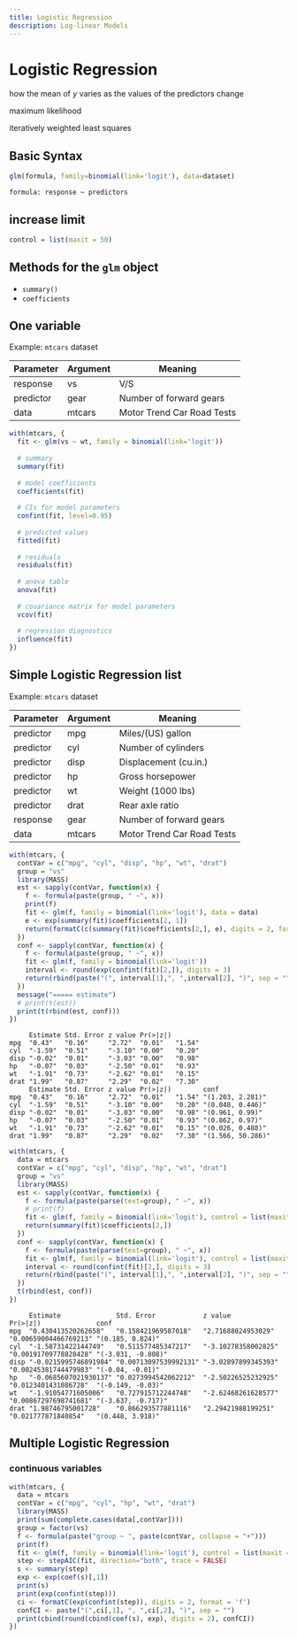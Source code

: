 ```yaml
---
title: Logistic Regression
description: Log-linear Models
---
```


# Logistic Regression
how the mean of $y$ varies as the values of the predictors change

maximum likelihood

iteratively weighted least squares 

## Basic Syntax
```r
glm(formula, family=binomial(link='logit'), data=dataset)
```

`formula: response ~ predictors`

## increase limit

```r
control = list(maxit = 50)
```

## Methods for the `glm` object

* `summary()`
* `coefficients`

## One variable

Example: `mtcars` dataset

| Parameter | Argument | Meaning                    |
|-----------|----------|----------------------------|
| response  | vs       | V/S                        |
| predictor | gear     | Number of forward gears    |
| data      | mtcars   | Motor Trend Car Road Tests |

```r
with(mtcars, {
  fit <- glm(vs ~ wt, family = binomial(link='logit'))
  
  # summary
  summary(fit)
  
  # model coefficients
  coefficients(fit)
  
  # CIs for model parameters
  confint(fit, level=0.95)
  
  # predicted values
  fitted(fit)
  
  # residuals
  residuals(fit) 
  
  # anova table 
  anova(fit)
  
  # covariance matrix for model parameters 
  vcov(fit)
  
  # regression diagnostics
  influence(fit)
})

```

## Simple Logistic Regression list

Example: `mtcars` dataset

| Parameter | Argument | Meaning                    |
|-----------|----------|----------------------------|
| predictor | mpg      | Miles/(US) gallon          |
| predictor | cyl      | Number of cylinders        |
| predictor | disp     | Displacement (cu.in.)      |
| predictor | hp       | Gross horsepower           |
| predictor | wt       | Weight (1000 lbs)          |
| predictor | drat     | Rear axle ratio            |
| response  | gear     | Number of forward gears    |
| data      | mtcars   | Motor Trend Car Road Tests |

```r
with(mtcars, {
  contVar = c("mpg", "cyl", "disp", "hp", "wt", "drat")
  group = "vs"
  library(MASS)
  est <- sapply(contVar, function(x) {
    f <- formula(paste(group, " ~", x))
    print(f)
    fit <- glm(f, family = binomial(link='logit'), data = data)
    e <- exp(summary(fit)$coefficients[2, 1])
    return(formatC(c(summary(fit)$coefficients[2,], e), digits = 2, format = "f"))
  })
  conf <- sapply(contVar, function(x) {
    f <- formula(paste(group, " ~", x))
    fit <- glm(f, family = binomial(link='logit'))
    interval <- round(exp(confint(fit)[2,]), digits = 3)
    return(rbind(paste("(", interval[1],", ",interval[2], ")", sep = "")))
  })
  message("===== estimate")
  # print(t(est))
  print(t(rbind(est, conf)))
})
```

```
     Estimate Std. Error z value Pr(>|z|)       
mpg  "0.43"   "0.16"     "2.72"  "0.01"   "1.54"
cyl  "-1.59"  "0.51"     "-3.10" "0.00"   "0.20"
disp "-0.02"  "0.01"     "-3.03" "0.00"   "0.98"
hp   "-0.07"  "0.03"     "-2.50" "0.01"   "0.93"
wt   "-1.91"  "0.73"     "-2.62" "0.01"   "0.15"
drat "1.99"   "0.87"     "2.29"  "0.02"   "7.30"
     Estimate Std. Error z value Pr(>|z|)        conf             
mpg  "0.43"   "0.16"     "2.72"  "0.01"   "1.54" "(1.203, 2.281)" 
cyl  "-1.59"  "0.51"     "-3.10" "0.00"   "0.20" "(0.048, 0.446)" 
disp "-0.02"  "0.01"     "-3.03" "0.00"   "0.98" "(0.961, 0.99)"  
hp   "-0.07"  "0.03"     "-2.50" "0.01"   "0.93" "(0.862, 0.97)"  
wt   "-1.91"  "0.73"     "-2.62" "0.01"   "0.15" "(0.026, 0.488)" 
drat "1.99"   "0.87"     "2.29"  "0.02"   "7.30" "(1.566, 50.286)"
```

````r
with(mtcars, {
  data = mtcars
  contVar = c("mpg", "cyl", "disp", "hp", "wt", "drat")
  group = "vs"
  library(MASS)
  est <- sapply(contVar, function(x) {
    f <- formula(paste(parse(text=group), " ~", x))
    # print(f)
    fit <- glm(f, family = binomial(link='logit'), control = list(maxit = 50), data = data)
    return(summary(fit)$coefficients[2,])
  })
  conf <- sapply(contVar, function(x) {
    f <- formula(paste(parse(text=group), " ~", x))
    fit <- glm(f, family = binomial(link='logit'), control = list(maxit = 50), data = data)
    interval <- round(confint(fit)[2,], digits = 3)
    return(rbind(paste("(", interval[1],", ",interval[2], ")", sep = "")))
  })
  t(rbind(est, conf))
})
````

```
     Estimate              Std. Error            z value             Pr(>|z|)              conf              
mpg  "0.430413520262658"   "0.158421969587018"   "2.71688024953029"  "0.00659004466769213" "(0.185, 0.824)"  
cyl  "-1.58731422144749"   "0.511577485347217"   "-3.10278358002825" "0.00191709778828428" "(-3.031, -0.808)"
disp "-0.0215995746891984" "0.00713097539992131" "-3.02897899345393" "0.00245381744479983" "(-0.04, -0.01)"  
hp   "-0.0685607021930137" "0.0273994542062212"  "-2.50226525232925" "0.0123401431086728"  "(-0.149, -0.03)" 
wt   "-1.91054771605006"   "0.727915712244748"   "-2.62468261628577" "0.00867297698741681" "(-3.637, -0.717)"
drat "1.98746795001728"    "0.866293577881116"   "2.29421988199251"  "0.021777871840854"   "(0.448, 3.918)"  
```


## Multiple Logistic Regression

### continuous variables 

```r
with(mtcars, {
  data = mtcars
  contVar = c("mpg", "cyl", "hp", "wt", "drat")
  library(MASS)
  print(sum(complete.cases(data[,contVar])))
  group = factor(vs)
  f <- formula(paste("group ~ ", paste(contVar, collapse = "+")))
  print(f)
  fit <- glm(f, family = binomial(link='logit'), control = list(maxit = 50))
  step <- stepAIC(fit, direction="both", trace = FALSE)
  s <- summary(step)
  exp <- exp(coef(s)[,1])
  print(s)
  print(exp(confint(step)))
  ci <- formatC(exp(confint(step)), digits = 2, format = 'f')
  confCI <- paste("(",ci[,1], ", ",ci[,2], ")", sep = "")
  print(cbind(round(cbind(coef(s), exp), digits = 2), confCI))
})
```